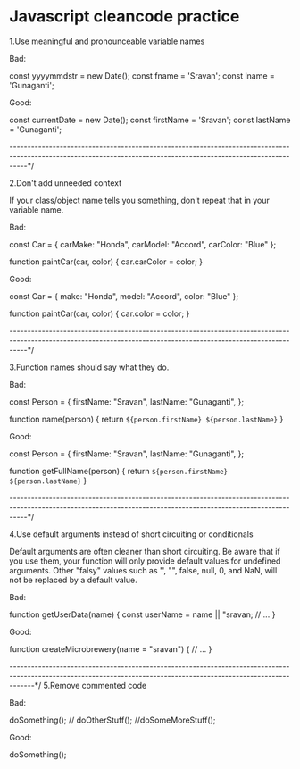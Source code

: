 # Javascript cleancode practice

1.Use meaningful and pronounceable variable names

Bad:

const yyyymmdstr = new Date();
const fname = 'Sravan';
const lname = 'Gunaganti';

Good:

const currentDate = new Date();
const firstName = 'Sravan';
const lastName = 'Gunaganti';

-----------------------------------------------------------------------------------------------------------------------------------------------------------------*/

2.Don't add unneeded context

If your class/object name tells you something, don't repeat that in your variable name.

Bad:

const Car = {
  carMake: "Honda",
  carModel: "Accord",
  carColor: "Blue"
};

function paintCar(car, color) {
  car.carColor = color;
}

Good:

const Car = {
  make: "Honda",
  model: "Accord",
  color: "Blue"
};

function paintCar(car, color) {
  car.color = color;
}


-----------------------------------------------------------------------------------------------------------------------------------------------------------------*/

3.Function names should say what they do.

Bad:

const Person = {
    firstName: "Sravan",
    lastName: "Gunaganti",
  };
  
function name(person) {
  return `${person.firstName} ${person.lastName}`
}

Good:

const Person = {
  firstName: "Sravan",
  lastName: "Gunaganti",
};

function getFullName(person) {
  return `${person.firstName} ${person.lastName}`
}
  

-----------------------------------------------------------------------------------------------------------------------------------------------------------------*/

4.Use default arguments instead of short circuiting or conditionals

Default arguments are often cleaner than short circuiting. Be aware that if you use them, your function will only provide default values for undefined arguments. Other "falsy" values such as '', "", false, null, 0, and NaN, will not be replaced by a default value.

Bad:

function getUserData(name) {
  const userName = name || "sravan;
  // ...
}

Good:

function createMicrobrewery(name = "sravan") {
  // ...
}



-------------------------------------------------------------------------------------------------------------------------------------------------------------------*/
5.Remove commented code

Bad:

doSomething();
// doOtherStuff();
//doSomeMoreStuff();


Good:

doSomething();
